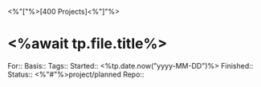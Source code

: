 <%"["%>[400 Projects]<%"]"%>

# <%await tp.file.title%>

For:: 
Basis:: 
Tags:: 
Started:: <%tp.date.now("yyyy-MM-DD")%>
Finished::
Status:: <%"#"%>project/planned
Repo:: 

